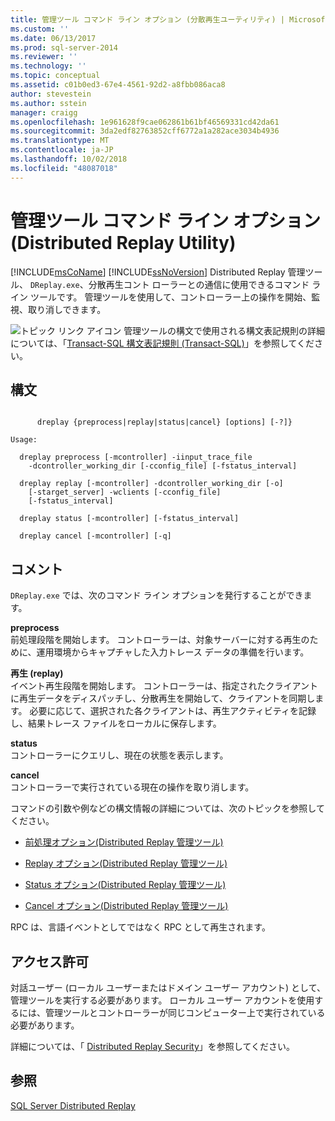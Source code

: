 ```yaml
---
title: 管理ツール コマンド ライン オプション (分散再生ユーティリティ) | Microsoft Docs
ms.custom: ''
ms.date: 06/13/2017
ms.prod: sql-server-2014
ms.reviewer: ''
ms.technology: ''
ms.topic: conceptual
ms.assetid: c01b0ed3-67e4-4561-92d2-a8fbb086aca8
author: stevestein
ms.author: sstein
manager: craigg
ms.openlocfilehash: 1e961628f9cae062861b61bf46569331cd42da61
ms.sourcegitcommit: 3da2edf82763852cff6772a1a282ace3034b4936
ms.translationtype: MT
ms.contentlocale: ja-JP
ms.lasthandoff: 10/02/2018
ms.locfileid: "48087018"
---
```

# <a name="administration-tool-command-line-options-distributed-replay-utility"></a>管理ツール コマンド ライン オプション (Distributed Replay Utility)
  [!INCLUDE[msCoName](../../includes/msconame-md.md)] [!INCLUDE[ssNoVersion](../../includes/ssnoversion-md.md)] Distributed Replay 管理ツール、 `DReplay.exe`、分散再生コント ローラーとの通信に使用できるコマンド ライン ツールです。 管理ツールを使用して、コントローラー上の操作を開始、監視、取り消しできます。  
  
 ![トピック リンク アイコン](../../database-engine/media/topic-link.gif "トピック リンク アイコン") 管理ツールの構文で使用される構文表記規則の詳細については、「[Transact-SQL 構文表記規則 &#40;Transact-SQL&#41;](/sql/t-sql/language-elements/transact-sql-syntax-conventions-transact-sql)」を参照してください。  
  
## <a name="syntax"></a>構文  
  
```  
  
      dreplay {preprocess|replay|status|cancel} [options] [-?]}  
  
Usage:  
  
  dreplay preprocess [-mcontroller] -iinput_trace_file  
    -dcontroller_working_dir [-cconfig_file] [-fstatus_interval]  
  
  dreplay replay [-mcontroller] -dcontroller_working_dir [-o]  
    [-starget_server] -wclients [-cconfig_file]  
    [-fstatus_interval]  
  
  dreplay status [-mcontroller] [-fstatus_interval]  
  
  dreplay cancel [-mcontroller] [-q]   
```  
  
## <a name="remarks"></a>コメント  
 `DReplay.exe` では、次のコマンド ライン オプションを発行することができます。  
  
 **preprocess**  
 前処理段階を開始します。 コントローラーは、対象サーバーに対する再生のために、運用環境からキャプチャした入力トレース データの準備を行います。  
  
 **再生 (replay)**  
 イベント再生段階を開始します。 コントローラーは、指定されたクライアントに再生データをディスパッチし、分散再生を開始して、クライアントを同期します。 必要に応じて、選択された各クライアントは、再生アクティビティを記録し、結果トレース ファイルをローカルに保存します。  
  
 **status**  
 コントローラーにクエリし、現在の状態を表示します。  
  
 **cancel**  
 コントローラーで実行されている現在の操作を取り消します。  
  
 コマンドの引数や例などの構文情報の詳細については、次のトピックを参照してください。  
  
-   [前処理オプション&#40;Distributed Replay 管理ツール&#41;](preprocess-option-distributed-replay-administration-tool.md)  
  
-   [Replay オプション&#40;Distributed Replay 管理ツール&#41;](replay-option-distributed-replay-administration-tool.md)  
  
-   [Status オプション&#40;Distributed Replay 管理ツール&#41;](status-option-distributed-replay-administration-tool.md)  
  
-   [Cancel オプション&#40;Distributed Replay 管理ツール&#41;](cancel-option-distributed-replay-administration-tool.md)  
  
 RPC は、言語イベントとしてではなく RPC として再生されます。  
  
## <a name="permissions"></a>アクセス許可  
 対話ユーザー (ローカル ユーザーまたはドメイン ユーザー アカウント) として、管理ツールを実行する必要があります。 ローカル ユーザー アカウントを使用するには、管理ツールとコントローラーが同じコンピューター上で実行されている必要があります。  
  
 詳細については、「 [Distributed Replay Security](distributed-replay-security.md)」を参照してください。  
  
## <a name="see-also"></a>参照  
 [SQL Server Distributed Replay](sql-server-distributed-replay.md)  
  
  
